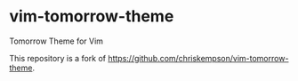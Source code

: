 # vim-tomorrow-theme
Tomorrow Theme for Vim

This repository is a fork of https://github.com/chriskempson/vim-tomorrow-theme.
